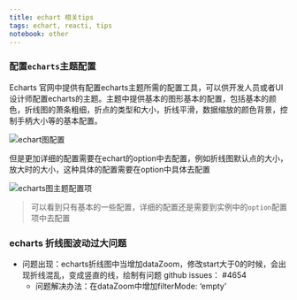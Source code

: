 ```yaml
---
title: echart 相关tips
tags: echart, reacti, tips
notebook: other
---
```


### 配置`echarts`主题配置
Echarts 官网中提供有配置echarts主题所需的配置工具，可以供开发人员或者UI设计师配置echarts的主题。主题中提供基本的图形基本的配置，包括基本的颜色，折线图的萧条粗细，折点的类型和大小，折线平滑，数据缩放的颜色背景，控制手柄大小等的基本配置。

![echart图配置](https://github.com/LintheGH/images/tree/master/note/echart-theme.png)

但是更加详细的配置需要在echart的option中去配置，例如折线图默认点的大小，放大时的大小，这种具体的配置需要在option中具体去配置

![echarts图主题配置项](https://github.com/LintheGH/images/tree/master/note/echarts-theme-options.png)

> 可以看到只有基本的一些配置，详细的配置还是需要到实例中的`option`配置项中去配置

### echarts 折线图波动过大问题
- 问题出现：echarts折线图中当增加dataZoom，修改start大于0的时候，会出现折线混乱，变成竖直的线，绘制有问题 github issues： #4654
  - 问题解决办法：在dataZoom中增加filterMode: ‘empty’
